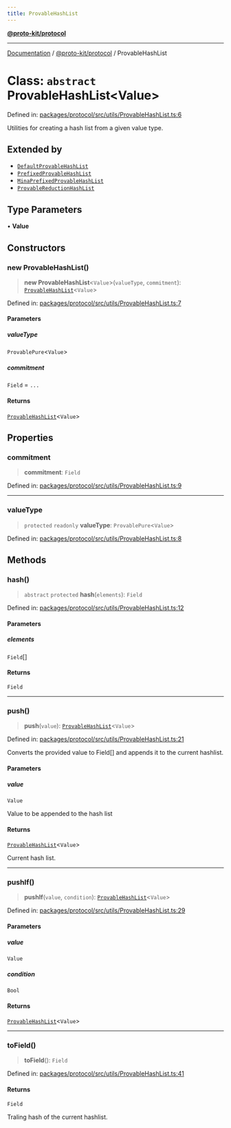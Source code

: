 ```yaml
---
title: ProvableHashList
---
```


[**@proto-kit/protocol**](../README.md)

***

[Documentation](../../../README.md) / [@proto-kit/protocol](../README.md) / ProvableHashList

# Class: `abstract` ProvableHashList\<Value\>

Defined in: [packages/protocol/src/utils/ProvableHashList.ts:6](https://github.com/proto-kit/framework/blob/28efa802e3737fc3b77339148b307ef7246f3ef1/packages/protocol/src/utils/ProvableHashList.ts#L6)

Utilities for creating a hash list from a given value type.

## Extended by

- [`DefaultProvableHashList`](DefaultProvableHashList.md)
- [`PrefixedProvableHashList`](PrefixedProvableHashList.md)
- [`MinaPrefixedProvableHashList`](MinaPrefixedProvableHashList.md)
- [`ProvableReductionHashList`](ProvableReductionHashList.md)

## Type Parameters

• **Value**

## Constructors

### new ProvableHashList()

> **new ProvableHashList**\<`Value`\>(`valueType`, `commitment`): [`ProvableHashList`](ProvableHashList.md)\<`Value`\>

Defined in: [packages/protocol/src/utils/ProvableHashList.ts:7](https://github.com/proto-kit/framework/blob/28efa802e3737fc3b77339148b307ef7246f3ef1/packages/protocol/src/utils/ProvableHashList.ts#L7)

#### Parameters

##### valueType

`ProvablePure`\<`Value`\>

##### commitment

`Field` = `...`

#### Returns

[`ProvableHashList`](ProvableHashList.md)\<`Value`\>

## Properties

### commitment

> **commitment**: `Field`

Defined in: [packages/protocol/src/utils/ProvableHashList.ts:9](https://github.com/proto-kit/framework/blob/28efa802e3737fc3b77339148b307ef7246f3ef1/packages/protocol/src/utils/ProvableHashList.ts#L9)

***

### valueType

> `protected` `readonly` **valueType**: `ProvablePure`\<`Value`\>

Defined in: [packages/protocol/src/utils/ProvableHashList.ts:8](https://github.com/proto-kit/framework/blob/28efa802e3737fc3b77339148b307ef7246f3ef1/packages/protocol/src/utils/ProvableHashList.ts#L8)

## Methods

### hash()

> `abstract` `protected` **hash**(`elements`): `Field`

Defined in: [packages/protocol/src/utils/ProvableHashList.ts:12](https://github.com/proto-kit/framework/blob/28efa802e3737fc3b77339148b307ef7246f3ef1/packages/protocol/src/utils/ProvableHashList.ts#L12)

#### Parameters

##### elements

`Field`[]

#### Returns

`Field`

***

### push()

> **push**(`value`): [`ProvableHashList`](ProvableHashList.md)\<`Value`\>

Defined in: [packages/protocol/src/utils/ProvableHashList.ts:21](https://github.com/proto-kit/framework/blob/28efa802e3737fc3b77339148b307ef7246f3ef1/packages/protocol/src/utils/ProvableHashList.ts#L21)

Converts the provided value to Field[] and appends it to
the current hashlist.

#### Parameters

##### value

`Value`

Value to be appended to the hash list

#### Returns

[`ProvableHashList`](ProvableHashList.md)\<`Value`\>

Current hash list.

***

### pushIf()

> **pushIf**(`value`, `condition`): [`ProvableHashList`](ProvableHashList.md)\<`Value`\>

Defined in: [packages/protocol/src/utils/ProvableHashList.ts:29](https://github.com/proto-kit/framework/blob/28efa802e3737fc3b77339148b307ef7246f3ef1/packages/protocol/src/utils/ProvableHashList.ts#L29)

#### Parameters

##### value

`Value`

##### condition

`Bool`

#### Returns

[`ProvableHashList`](ProvableHashList.md)\<`Value`\>

***

### toField()

> **toField**(): `Field`

Defined in: [packages/protocol/src/utils/ProvableHashList.ts:41](https://github.com/proto-kit/framework/blob/28efa802e3737fc3b77339148b307ef7246f3ef1/packages/protocol/src/utils/ProvableHashList.ts#L41)

#### Returns

`Field`

Traling hash of the current hashlist.

